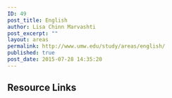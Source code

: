 ```yaml
---
ID: 49
post_title: English
author: Lisa Chinn Marvashti
post_excerpt: ""
layout: areas
permalink: http://www.umw.edu/study/areas/english/
published: true
post_date: 2015-07-28 14:35:20
---
```


<!-- Types Custom Fields: -->

<!-- resource-links -->
<h2>Resource Links</h2>
<!-- End resource-links -->

<!-- End Types Custom Fields -->